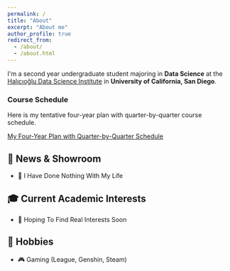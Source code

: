 ```yaml
---
permalink: /
title: "About"
excerpt: "About me"
author_profile: true
redirect_from: 
  - /about/
  - /about.html
---
```


I'm a second year undergraduate student majoring in **Data Science** at the [Halıcıoğlu Data Science Institute](https://datascience.ucsd.edu) in **University of California, San Diego**.

### Course Schedule
Here is my tentative four-year plan with quarter-by-quarter course schedule.

[My Four-Year Plan with Quarter-by-Quarter Schedule](https://docs.google.com/spreadsheets/d/1vpTx-g0eNN7axQHFAb4YdXQfyTX7qep74eTtr8Cvpjk/edit?usp=sharing)

## 📣 News & Showroom
* 📝 I Have Done Nothing With My Life

## 🎓 Current Academic Interests

* 🔧 Hoping To Find Real Interests Soon

## 🤗 Hobbies
* 🎮 Gaming (League, Genshin, Steam)